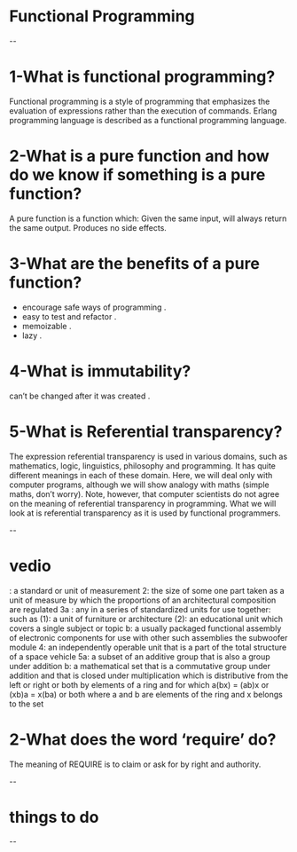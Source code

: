 # Functional Programming

--


# 1-What is functional programming?

Functional programming is a style of programming that emphasizes the evaluation of expressions rather than the execution of commands. Erlang programming language is described as a functional programming language.


# 2-What is a pure function and how do we know if something is a pure function?

A pure function is a function which: Given the same input, will always return the same output. Produces no side effects.


# 3-What are the benefits of a pure function?

- encourage safe ways of programming .
- easy to test and refactor .
- memoizable .
-  lazy .


# 4-What is immutability?

can’t be changed after it was created .


# 5-What is Referential transparency?

The expression referential transparency is used in various domains, such as mathematics, logic, linguistics, philosophy and programming. It has quite different meanings in each of these domain. Here, we will deal only with computer programs, although we will show analogy with maths (simple maths, don’t worry). Note, however, that computer scientists do not agree on the meaning of referential transparency in programming. What we will look at is referential transparency as it is used by functional programmers.


--

# vedio 


: a standard or unit of measurement
2: the size of some one part taken as a unit of measure by which the proportions of an architectural composition are regulated
3a
: any in a series of standardized units for use together: such as
(1): a unit of furniture or architecture
(2): an educational unit which covers a single subject or topic
b: a usually packaged functional assembly of electronic components for use with other such assemblies
the subwoofer module
4: an independently operable unit that is a part of the total structure of a space vehicle
5a: a subset of an additive group that is also a group under addition
b: a mathematical set that is a commutative group under addition and that is closed under multiplication which is distributive from the left or right or both by elements of a ring and for which a(bx) = (ab)x or (xb)a = x(ba) or both where a and b are elements of the ring and x belongs to the set

# 2-What does the word ‘require’ do?

The meaning of REQUIRE is to claim or ask for by right and authority. 


--

# things to do 

--